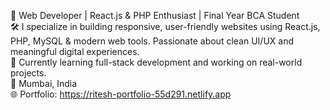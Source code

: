 🚀 Web Developer | React.js & PHP Enthusiast | Final Year BCA Student  
🛠️ I specialize in building responsive, user-friendly websites using React.js, PHP, MySQL & modern web tools. Passionate about clean UI/UX and meaningful digital experiences.  
🌱 Currently learning full-stack development and working on real-world projects.  
📍 Mumbai, India  
🌐 Portfolio: https://ritesh-portfolio-55d291.netlify.app  


